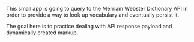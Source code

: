 This small app is going to query to the Merriam Webster Dictionary API in order to provide a way to look up vocabulary and eventually persist it.

The goal here is to practice dealing with API response payload and dynamically created markup.

